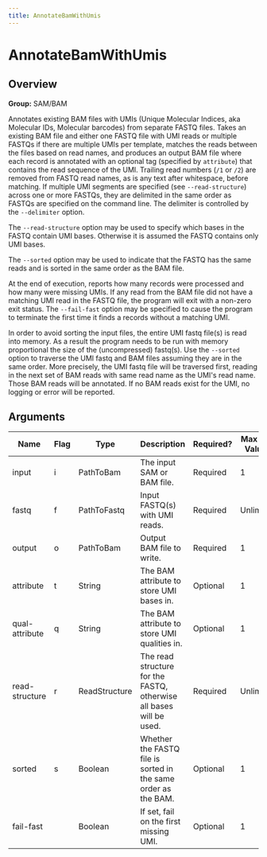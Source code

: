 ```yaml
---
title: AnnotateBamWithUmis
---
```


# AnnotateBamWithUmis

## Overview
**Group:** SAM/BAM

Annotates existing BAM files with UMIs (Unique Molecular Indices, aka Molecular IDs,
Molecular barcodes) from separate FASTQ files. Takes an existing BAM file and either
one FASTQ file with UMI reads or multiple FASTQs if there are multiple UMIs per template,
matches the reads between the files based on read names, and produces an output BAM file
where each record is annotated with an optional tag (specified by `attribute`) that
contains the read sequence of the UMI.  Trailing read numbers (`/1` or `/2`) are
removed from FASTQ read names, as is any text after whitespace, before matching.
If multiple UMI segments are specified (see `--read-structure`) across one or more FASTQs,
they are delimited in the same order as FASTQs are specified on the command line.
The delimiter is controlled by the `--delimiter` option.

The `--read-structure` option may be used to specify which bases in the FASTQ contain UMI
bases.  Otherwise it is assumed the FASTQ contains only UMI bases.

The `--sorted` option may be used to indicate that the FASTQ has the same reads and is
sorted in the same order as the BAM file.

At the end of execution, reports how many records were processed and how many were
missing UMIs. If any read from the BAM file did not have a matching UMI read in the
FASTQ file, the program will exit with a non-zero exit status.  The `--fail-fast` option
may be specified to cause the program to terminate the first time it finds a records
without a matching UMI.

In order to avoid sorting the input files, the entire UMI fastq file(s) is read into
memory. As a result the program needs to be run with memory proportional the size of
the (uncompressed) fastq(s).  Use the `--sorted` option to traverse the UMI fastq and BAM
files assuming they are in the same order.  More precisely, the UMI fastq file will be
traversed first, reading in the next set of BAM reads with same read name as the
UMI's read name.  Those BAM reads will be annotated.  If no BAM reads exist for the UMI,
no logging or error will be reported.

## Arguments

|Name|Flag|Type|Description|Required?|Max # of Values|Default Value(s)|
|----|----|----|-----------|---------|---------------|----------------|
|input|i|PathToBam|The input SAM or BAM file.|Required|1||
|fastq|f|PathToFastq|Input FASTQ(s) with UMI reads.|Required|Unlimited||
|output|o|PathToBam|Output BAM file to write.|Required|1||
|attribute|t|String|The BAM attribute to store UMI bases in.|Optional|1|RX|
|qual-attribute|q|String|The BAM attribute to store UMI qualities in.|Optional|1||
|read-structure|r|ReadStructure|The read structure for the FASTQ, otherwise all bases will be used.|Required|Unlimited|+M|
|sorted|s|Boolean|Whether the FASTQ file is sorted in the same order as the BAM.|Optional|1|false|
|fail-fast||Boolean|If set, fail on the first missing UMI.|Optional|1|false|

